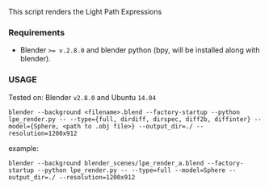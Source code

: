 This script renders the Light Path Expressions

### Requirements

- Blender `>= v.2.8.0` and blender python (bpy, will be installed along with blender).


### USAGE

Tested on: Blender `v2.8.0` and Ubuntu `14.04`


```
blender --background <filename>.blend --factory-startup --python lpe_render.py -- --type={full, dirdiff, dirspec, diff2b, diffinter} --model={Sphere, <path to .obj file>} --output_dir=./ --resolution=1200x912
```
example:

```
blender --background blender_scenes/lpe_render_a.blend --factory-startup --python lpe_render.py -- --type=full --model=Sphere --output_dir=./ --resolution=1200x912
```
